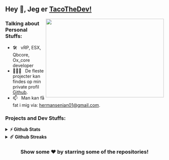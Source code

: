 ## Hey 👋, Jeg er [TacoTheDev!](https://github.com/Just-Taco)

<img align="right" height="250" width="375" alt="" src="https://raw.githubusercontent.com/iampavangandhi/iampavangandhi/master/gifs/coder.gif" />

### Talking about Personal Stuffs:

- 🛠 &nbsp; vRP, ESX, Qbcore, Ox_core developer
- 👨🏻‍💻 &nbsp; De fleste projecter kan findes op min private profil [Github](https://github.com/Just-Taco).
- 📫 &nbsp; Man kan få fat i mig via: hermansenian01@gmail.com.

### Projects and Dev Stuffs:

<details>	
  <summary><b>⚡ Github Stats</b></summary>

  <br />
  <img height="180em" src="https://github-readme-stats.vercel.app/api?username=Just-Taco&show_icons=true&hide_border=true&&count_private=true&include_all_commits=true" />
  <img height="180em" src="https://github-readme-stats.vercel.app/api/top-langs/?username=Just-Taco&exclude_repo=KNN-Image-Classification&show_icons=true&hide_border=true&layout=compact&langs_count=8"/>
</details>

<details>	
  <summary><b>☄️ Github Streaks</b></summary>

  <br />
  <img height="180em" src="https://github-readme-streak-stats.herokuapp.com/?user=Just-Taco&hide_border=true" />
</details>

<div align="center">

### Show some ❤️ by starring some of the repositories!

</div>
